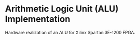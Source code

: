 # Arithmetic Logic Unit (ALU) Implementation

Hardware realization of an ALU for Xilinx Spartan 3E-1200 FPGA.